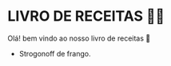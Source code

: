 # LIVRO DE RECEITAS :man_cook:

Olá! bem vindo ao nosso livro de receitas :wave:

- Strogonoff de frango.
